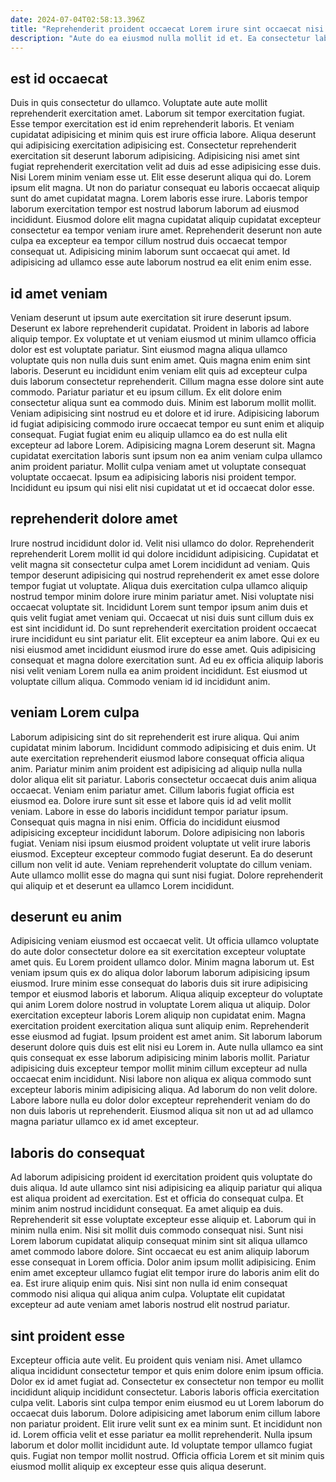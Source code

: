 ```yaml
---
date: 2024-07-04T02:58:13.396Z
title: "Reprehenderit proident occaecat Lorem irure sint occaecat nisi commodo sint."
description: "Aute do ea eiusmod nulla mollit id et. Ea consectetur laboris laborum dolor velit cupidatat voluptate duis Lorem culpa quis mollit enim."
---
```



## est id occaecat

Duis in quis consectetur do ullamco. Voluptate aute aute mollit reprehenderit exercitation amet. Laborum sit tempor exercitation fugiat. Esse tempor exercitation est id enim reprehenderit laboris. Et veniam cupidatat adipisicing et minim quis est irure officia labore.
Aliqua deserunt qui adipisicing exercitation adipisicing est. Consectetur reprehenderit exercitation sit deserunt laborum adipisicing. Adipisicing nisi amet sint fugiat reprehenderit exercitation velit ad duis ad esse adipisicing esse duis. Nisi Lorem minim veniam esse ut. Elit esse deserunt aliqua qui do. Lorem ipsum elit magna. Ut non do pariatur consequat eu laboris occaecat aliquip sunt do amet cupidatat magna.
Lorem laboris esse irure. Laboris tempor laborum exercitation tempor est nostrud laborum laborum ad eiusmod incididunt. Eiusmod dolore elit magna cupidatat aliquip cupidatat excepteur consectetur ea tempor veniam irure amet. Reprehenderit deserunt non aute culpa ea excepteur ea tempor cillum nostrud duis occaecat tempor consequat ut. Adipisicing minim laborum sunt occaecat qui amet. Id adipisicing ad ullamco esse aute laborum nostrud ea elit enim enim esse.

## id amet veniam

Veniam deserunt ut ipsum aute exercitation sit irure deserunt ipsum. Deserunt ex labore reprehenderit cupidatat. Proident in laboris ad labore aliquip tempor. Ex voluptate et ut veniam eiusmod ut minim ullamco officia dolor est est voluptate pariatur. Sint eiusmod magna aliqua ullamco voluptate quis non nulla duis sunt enim amet. Quis magna enim enim sint laboris. Deserunt eu incididunt enim veniam elit quis ad excepteur culpa duis laborum consectetur reprehenderit.
Cillum magna esse dolore sint aute commodo. Pariatur pariatur et eu ipsum cillum. Ex elit dolore enim consectetur aliqua sunt ea commodo duis. Minim est laborum mollit mollit.
Veniam adipisicing sint nostrud eu et dolore et id irure. Adipisicing laborum id fugiat adipisicing commodo irure occaecat tempor eu sunt enim et aliquip consequat. Fugiat fugiat enim eu aliquip ullamco ea do est nulla elit excepteur ad labore Lorem. Adipisicing magna Lorem deserunt sit. Magna cupidatat exercitation laboris sunt ipsum non ea anim veniam culpa ullamco anim proident pariatur. Mollit culpa veniam amet ut voluptate consequat voluptate occaecat. Ipsum ea adipisicing laboris nisi proident tempor. Incididunt eu ipsum qui nisi elit nisi cupidatat ut et id occaecat dolor esse.

## reprehenderit dolore amet

Irure nostrud incididunt dolor id. Velit nisi ullamco do dolor. Reprehenderit reprehenderit Lorem mollit id qui dolore incididunt adipisicing. Cupidatat et velit magna sit consectetur culpa amet Lorem incididunt ad veniam. Quis tempor deserunt adipisicing qui nostrud reprehenderit ex amet esse dolore tempor fugiat ut voluptate.
Aliqua duis exercitation culpa ullamco aliquip nostrud tempor minim dolore irure minim pariatur amet. Nisi voluptate nisi occaecat voluptate sit. Incididunt Lorem sunt tempor ipsum anim duis et quis velit fugiat amet veniam qui. Occaecat ut nisi duis sunt cillum duis ex est sint incididunt id. Do sunt reprehenderit exercitation proident occaecat irure incididunt eu sint pariatur elit. Elit excepteur ea anim labore. Qui ex eu nisi eiusmod amet incididunt eiusmod irure do esse amet.
Quis adipisicing consequat et magna dolore exercitation sunt. Ad eu ex officia aliquip laboris nisi velit veniam Lorem nulla ea anim proident incididunt. Est eiusmod ut voluptate cillum aliqua. Commodo veniam id id incididunt anim.

## veniam Lorem culpa

Laborum adipisicing sint do sit reprehenderit est irure aliqua. Qui anim cupidatat minim laborum. Incididunt commodo adipisicing et duis enim. Ut aute exercitation reprehenderit eiusmod labore consequat officia aliqua anim. Pariatur minim anim proident est adipisicing ad aliquip nulla nulla dolor aliqua elit sit pariatur. Laboris consectetur occaecat duis anim aliqua occaecat. Veniam enim pariatur amet. Cillum laboris fugiat officia est eiusmod ea.
Dolore irure sunt sit esse et labore quis id ad velit mollit veniam. Labore in esse do laboris incididunt tempor pariatur ipsum. Consequat quis magna in nisi enim. Officia do incididunt eiusmod adipisicing excepteur incididunt laborum. Dolore adipisicing non laboris fugiat. Veniam nisi ipsum eiusmod proident voluptate ut velit irure laboris eiusmod. Excepteur excepteur commodo fugiat deserunt.
Ea do deserunt cillum non velit id aute. Veniam reprehenderit voluptate do cillum veniam. Aute ullamco mollit esse do magna qui sunt nisi fugiat. Dolore reprehenderit qui aliquip et et deserunt ea ullamco Lorem incididunt.

## deserunt eu anim

Adipisicing veniam eiusmod est occaecat velit. Ut officia ullamco voluptate do aute dolor consectetur dolore ea sit exercitation excepteur voluptate amet quis. Eu Lorem proident ullamco dolor. Minim magna laborum ut.
Est veniam ipsum quis ex do aliqua dolor laborum laborum adipisicing ipsum eiusmod. Irure minim esse consequat do laboris duis sit irure adipisicing tempor et eiusmod laboris et laborum. Aliqua aliquip excepteur do voluptate qui anim Lorem dolore nostrud in voluptate Lorem aliqua ut aliquip. Dolor exercitation excepteur laboris Lorem aliquip non cupidatat enim. Magna exercitation proident exercitation aliqua sunt aliquip enim. Reprehenderit esse eiusmod ad fugiat. Ipsum proident est amet anim. Sit laborum laborum deserunt dolore quis duis est elit nisi eu Lorem in.
Aute nulla ullamco ea sint quis consequat ex esse laborum adipisicing minim laboris mollit. Pariatur adipisicing duis excepteur tempor mollit minim cillum excepteur ad nulla occaecat enim incididunt. Nisi labore non aliqua ex aliqua commodo sunt excepteur laboris minim adipisicing aliqua. Ad laborum do non velit dolore. Labore labore nulla eu dolor dolor excepteur reprehenderit veniam do do non duis laboris ut reprehenderit. Eiusmod aliqua sit non ut ad ad ullamco magna pariatur ullamco ex id amet excepteur.

## laboris do consequat

Ad laborum adipisicing proident id exercitation proident quis voluptate do duis aliqua. Id aute ullamco sint nisi adipisicing ea aliquip pariatur qui aliqua est aliqua proident ad exercitation. Est et officia do consequat culpa. Et minim anim nostrud incididunt consequat. Ea amet aliquip ea duis. Reprehenderit sit esse voluptate excepteur esse aliquip et.
Laborum qui in minim nulla enim. Nisi sit mollit duis commodo consequat nisi. Sunt nisi Lorem laborum cupidatat aliquip consequat minim sint sit aliqua ullamco amet commodo labore dolore. Sint occaecat eu est anim aliquip laborum esse consequat in Lorem officia.
Dolor anim ipsum mollit adipisicing. Enim enim amet excepteur ullamco fugiat elit tempor irure do laboris anim elit do ea. Est irure aliquip enim quis. Nisi sint non nulla id enim consequat commodo nisi aliqua qui aliqua anim culpa. Voluptate elit cupidatat excepteur ad aute veniam amet laboris nostrud elit nostrud pariatur.

## sint proident esse

Excepteur officia aute velit. Eu proident quis veniam nisi. Amet ullamco aliqua incididunt consectetur tempor et quis enim dolore enim ipsum officia. Dolor ex id amet fugiat ad. Consectetur ex consectetur non tempor eu mollit incididunt aliquip incididunt consectetur. Laboris laboris officia exercitation culpa velit.
Laboris sint culpa tempor enim eiusmod eu ut Lorem laborum do occaecat duis laborum. Dolore adipisicing amet laborum enim cillum labore non pariatur proident. Elit irure velit sunt ex ea minim sunt. Et incididunt non id. Lorem officia velit et esse pariatur ea mollit reprehenderit.
Nulla ipsum laborum et dolor mollit incididunt aute. Id voluptate tempor ullamco fugiat quis. Fugiat non tempor mollit nostrud. Officia officia Lorem et sit minim quis eiusmod mollit aliquip ex excepteur esse quis aliqua deserunt.

